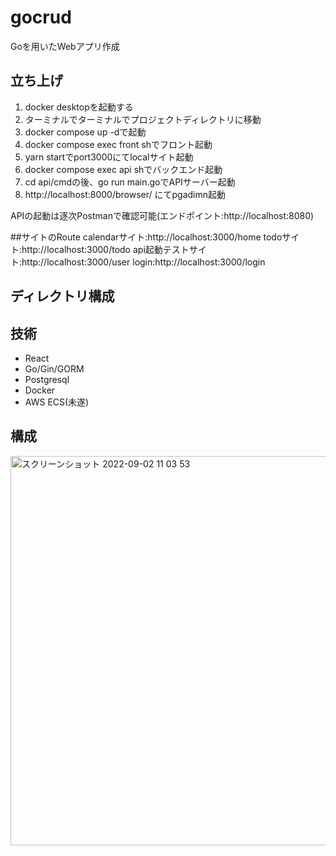 # gocrud
Goを用いたWebアプリ作成

## 立ち上げ
1. docker desktopを起動する
2. ターミナルでターミナルでプロジェクトディレクトリに移動
3. docker compose up -dで起動
4. docker compose exec front shでフロント起動
5. yarn startでport3000にてlocalサイト起動
6. docker compose exec api shでバックエンド起動
7. cd api/cmdの後、go run main.goでAPIサーバー起動
8. http://localhost:8000/browser/ にてpgadimn起動

APIの起動は逐次Postmanで確認可能(エンドポイント:http://localhost:8080)

##サイトのRoute
calendarサイト:http://localhost:3000/home
todoサイト:http://localhost:3000/todo
api起動テストサイト:http://localhost:3000/user
login:http://localhost:3000/login

## ディレクトリ構成

## 技術
- React
- Go/Gin/GORM
- Postgresql
- Docker
- AWS ECS(未遂)

## 構成
<img width="623" alt="スクリーンショット 2022-09-02 11 03 53" src="https://user-images.githubusercontent.com/61424757/188043149-b22ad2e0-d676-494f-bebd-3af69d885c17.png">
